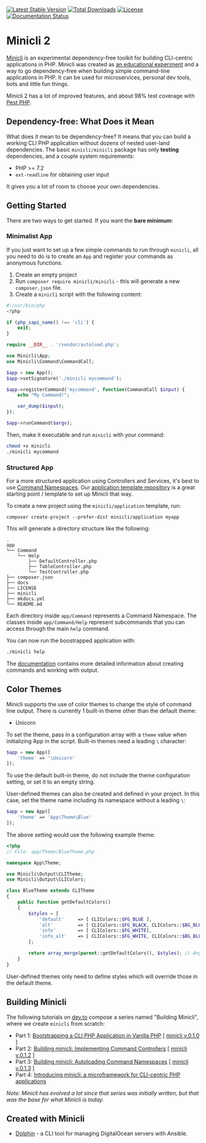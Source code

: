 [![Latest Stable Version](https://poser.pugx.org/minicli/minicli/v)](//packagist.org/packages/minicli/minicli) [![Total Downloads](https://poser.pugx.org/minicli/minicli/downloads)](//packagist.org/packages/minicli/minicli) [![License](https://poser.pugx.org/minicli/minicli/license)](//packagist.org/packages/minicli/minicli) [![Documentation Status](https://readthedocs.org/projects/minicliphp/badge/?version=latest)](https://docs.minicli.dev/en/latest/?badge=latest)

# Minicli 2

[Minicli](https://github.com/minicli/minicli) is an experimental dependency-free toolkit for building CLI-centric applications in PHP.
Minicli was created as [an educational experiment](https://dev.to/erikaheidi/bootstrapping-a-cli-php-application-in-vanilla-php-4ee) and a way to go dependency-free when building simple command-line applications in PHP. It can be used for microservices, personal dev tools, bots and little fun things.

Minicli 2 has a lot of improved features, and about 98% test coverage with [Pest PHP](https://pestphp.com/).

## Dependency-free: What Does it Mean

What does it mean to be dependency-free? It means that you can build a working CLI PHP application without dozens of nested user-land dependencies. The basic `minicli/minicli` package has only **testing** dependencies, and a couple system requirements:

- PHP >= 7.2
- `ext-readline` for obtaining user input

It gives you a lot of room to choose your own dependencies.

## Getting Started

There are two ways to get started. If you want the **bare minimum**:

### Minimalist App

If you just want to set up a few simple commands to run through `minicli`, all you need to do is to create an `App` and register your commands as anonymous functions.

1. Create an empty project
2. Run `composer require minicli/minicli` - this will generate a new `composer.json` file.
3. Create a `minicli` script with the following content:

```php
#!/usr/bin/php
<?php

if (php_sapi_name() !== 'cli') {
    exit;
}

require __DIR__ . '/vendor/autoload.php';

use Minicli\App;
use Minicli\Command\CommandCall;

$app = new App();
$app->setSignature('./minicli mycommand');

$app->registerCommand('mycommand', function(CommandCall $input) {
    echo "My Command!";

    var_dump($input);
});

$app->runCommand($argv);
```

Then, make it executable and run `minicli` with your command:


```bash
chmod +x minicli
./minicli mycommand
```

### Structured App

For a more structured application using Controllers and Services, it's best to use [Command Namespaces](https://minicliphp.readthedocs.io/en/latest/#using-command-controllers).
Our [application template repository](https://github.com/minicli/application) is a great starting point / template to set up Minicli that way.

To create a new project using the `minicli/application` template, run:

```
composer create-project --prefer-dist minicli/application myapp
```

This will generate a directory structure like the following:

```
.
app
└── Command
    └── Help
        ├── DefaultController.php
        ├── TableController.php
        └── TestController.php
├── composer.json
├── docs
├── LICENSE
├── minicli
├── mkdocs.yml
└── README.md

```

Each directory inside `app/Command` represents a Command Namespace.
The classes inside `app/Command/Help` represent subcommands that you can access through the main `help` command.

You can now run the boostrapped application with:

```bash
./minicli help
```

The [documentation](https://docs.minicli.dev) contains more detailed information about creating commands and working with output.

## Color Themes

Minicli supports the use of color themes to change the style of command line output. There is currently 1 built-in theme other than the default theme:

- Unicorn

To set the theme, pass in a configuration array with a `theme` value when initializing App in the script. Built-in themes need a leading `\` character:

```php
$app = new App([
    'theme' => '\Unicorn'
]);
```

To use the default built-in theme, do not include the theme configuration setting, or set it to an empty string.

User-defined themes can also be created and defined in your project. In this case, set the theme name including its namespace without a leading `\`:


```php
$app = new App([
    'theme' => 'App\Theme\Blue'
]);
```

The above setting would use the following example theme:

```php
<?php
// File: app/Theme/BlueTheme.php

namespace App\Theme;

use Minicli\Output\CLITheme;
use Minicli\Output\CLIColors;

class BlueTheme extends CLITheme
{
    public function getDefaultColors()
    {
        $styles = [
            'default'     => [ CLIColors::$FG_BLUE ],
            'alt'         => [ CLIColors::$FG_BLACK, CLIColors::$BG_BLUE ],
            'info'        => [ CLIColors::$FG_WHITE],
            'info_alt'    => [ CLIColors::$FG_WHITE, CLIColors::$BG_BLUE ]
        ];

        return array_merge(parent::getDefaultColors(), $styles); // Any styles not defined here, will use the default styles.
    }
}
```

User-defined themes only need to define styles which will override those in the default theme.


## Building Minicli

The following tutorials on [dev.to](https://dev.to/erikaheidi) compose a series named "Building Minicli", where we create `minicli` from scratch:

 - Part 1: [Bootstrapping a CLI PHP Application in Vanilla PHP](https://dev.to/erikaheidi/bootstrapping-a-cli-php-application-in-vanilla-php-4ee) [ [minicli v.0.1.0](https://github.com/erikaheidi/minicli/tree/0.1.0) ]
 - Part 2: [Building minicli: Implementing Command Controllers](https://dev.to/erikaheidi/php-in-the-command-line-implementing-command-controllers-13lh) [ [minicli v.0.1.2](https://github.com/erikaheidi/minicli/tree/0.1.2) ]
 - Part 3: [Building minicli: Autoloading Command Namespaces](https://dev.to/erikaheidi/building-minicli-autoloading-command-namespaces-3ljm) [ [minicli v.0.1.3](https://github.com/erikaheidi/minicli/tree/0.1.3) ]
 - Part 4: [Introducing minicli: a microframework for CLI-centric PHP applications](https://dev.to/erikaheidi/introducing-minicli-a-microframework-for-cli-centric-php-applications-44ik)

_Note: Minicli has evolved a lot since that series was initially written, but that was the base for what Minicli is today._

## Created with Minicli

- [Dolphin](https://github.com/do-community/dolphin) - a CLI tool for managing DigitalOcean servers with Ansible.
